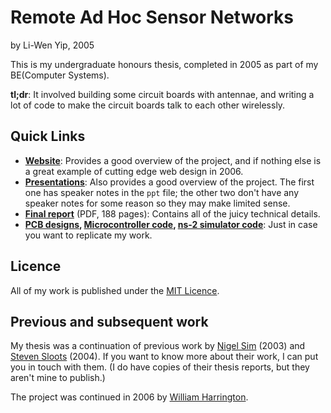 # Remote Ad Hoc Sensor Networks
by Li-Wen Yip, 2005

This is my undergraduate honours thesis, completed in 2005 as part of my BE(Computer Systems).

**tl;dr**: It involved building some circuit boards with antennae, and writing a lot of code to make the circuit boards talk to each other wirelessly.

## Quick Links

- **[Website](https://liwenyip.github.io/adhoc)**: Provides a good overview of the project, and if nothing else is a great example of cutting edge web design in 2006.
- **[Presentations](Presentations)**: Also provides a good overview of the project. The first one has speaker notes in the `ppt` file; the other two don't have any speaker notes for some reason so they may make limited sense.
- **[Final report](YipThesis2005.pdf)** (PDF, 188 pages): Contains all of the juicy technical details.
- **[PCB designs](Appendix%20X%20-%20%20PCB%20Designs), [Microcontroller code](Appendix%20E%20-%20Microcontroller%20Code), [ns-2 simulator code](Appendix%20D%20-%20ns-2%20Simulation)**: Just in case you want to replicate my work.

## Licence

All of my work is published under the [MIT Licence](LICENCE.md).

## Previous and subsequent work

My thesis was a continuation of previous work by [Nigel Sim](https://eresearch.jcu.edu.au/contact/past-members/nigel-sim) (2003) and [Steven Sloots](https://au.linkedin.com/in/steven-sloots-38b22927) (2004). If you want to know more about their work, I can put you in touch with them. (I do have copies of their thesis reports, but they aren't mine to publish.)

The project was continued in 2006 by [William Harrington](http://www.harringtonsystems.com.au).
